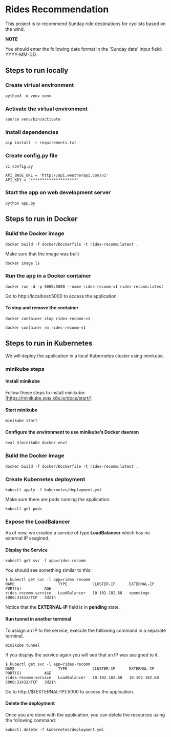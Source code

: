 # Rides Recommendation

This project is to recommend Sunday ride destinations for cyclists based on the wind.

**NOTE**

You should enter the following date format in the 'Sunday date' input field: YYYY-MM-DD.

## Steps to run locally

### Create virtual environment

```
python3 -m venv venv
```

### Activate the virtual environment

```
source venv/bin/activate
```

### Install dependencies

```
pip install -r requirements.txt
```

### Create config.py file

```
vi config.py

API_BASE_URL = 'http://api.weatherapi.com/v1'
API_KEY = '********************'
```

### Start the app on web development server

```
python app.py
```

## Steps to run in Docker

### Build the Docker image

```
docker build -f docker/Dockerfile -t rides-recomm:latest .
```

Make sure that the image was built

```
docker image ls
```

### Run the app in a Docker container

```
docker run -d -p 5000:5000 --name rides-recomm-v1 rides-recomm:latest
```

Go to http://localhost:5000 to access the application.

#### To stop and remove the container

```
docker container stop rides-recomm-v1

docker container rm rides-recomm-v1
```

## Steps to run in Kubernetes

We will deploy the application in a local Kubernetes cluster using minikube.

### minikube steps

#### Install minikube

Follow these steps to install minikube: [https://minikube.sigs.k8s.io/docs/start/]

#### Start minikube

```
minikube start
```

#### Configure the environment to use minikube’s Docker daemon

```
eval $(minikube docker-env)
```

### Build the Docker image

```
docker build -f docker/Dockerfile -t rides-recomm:latest .
```

### Create Kubernetes deployment

```
kubectl apply -f kubernetes/deployment.yml
```

Make sure there are pods running the application.

```
kubectl get pods
```

### Expose the LoadBalancer

As of now, we created a service of type **LoadBalancer** which has no external IP assgined.

#### Display the Service

```
kubectl get svc -l app=rides-recomm
```

You should see something similar to this:

```
$ kubectl get svc -l app=rides-recomm
NAME                   TYPE           CLUSTER-IP      EXTERNAL-IP   PORT(S)          AGE
rides-recomm-service   LoadBalancer   10.102.182.68   <pending>     5000:31432/TCP   3d21h
```

Notice that the **EXTERNAL-IP** field is in **pending** state.

#### Run tunnel in another terminal

To assign an IP to the service, execute the following command in a separate terminal.

```
minikube tunnel
```

If you display the service again you will see that an IP was assigned to it.

```
$ kubectl get svc -l app=rides-recomm
NAME                   TYPE           CLUSTER-IP      EXTERNAL-IP     PORT(S)          AGE
rides-recomm-service   LoadBalancer   10.102.182.68   10.102.182.68   5000:31432/TCP   3d21h
```

Go to http://${EXTERNAL-IP}:5000 to access the application.

#### Delete the deployment

Once you are done with the application, you can delete the resources using the following command:

```
kubectl delete -f kubernetes/deployment.yml
```